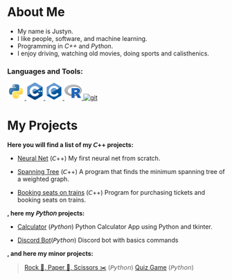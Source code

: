 # About Me

- My name is Justyn.
- I like people, software, and machine learning.
- Programming in *C++* and *Python*.
- I enjoy driving, watching old movies, doing sports and calisthenics.

<h3 align="left">Languages and Tools:</h3>  <p align="left">  <a href="https://www.python.org" target="_blank" rel="noreferrer">  <img src="https://raw.githubusercontent.com/devicons/devicon/master/icons/python/python-original.svg" alt="python" width="40" height="40"/>  </a>  <a href="https://www.w3schools.com/cpp/" target="_blank" rel="noreferrer">  <img src="https://raw.githubusercontent.com/devicons/devicon/master/icons/cplusplus/cplusplus-original.svg" alt="cplusplus" width="40" height="40"/>  </a>  <a href="https://www.cprogramming.com/" target="_blank" rel="noreferrer">  <img src="https://raw.githubusercontent.com/devicons/devicon/master/icons/c/c-original.svg" alt="c" width="40" height="40"/>  </a>  <a href="https://www.r-project.org/" target="_blank" rel="noreferrer">  <img src="https://raw.githubusercontent.com/devicons/devicon/master/icons/r/r-original.svg" alt="r" width="40" height="40"/>  </a>  <a href="https://www.git-scm.com/" target="_blank" rel="noreferrer">  <img src="https://www.vectorlogo.zone/logos/git-scm/git-scm-icon.svg" alt="git" width="40" height="40"/>  </a>  </p>

# My Projects

**Here you will find a list of my 𝘊++ projects:**
- [Neural Net](https://github.com/Justyn001/Neural-Net) (𝘊++) 
My first neural net from scratch.

- [Spanning Tree](https://github.com/Justyn001/Spanning-Tree) (𝘊++) 
A program that finds the minimum spanning tree of a weighted graph.
  
- [Booking seats on trains](https://github.com/Justyn001/Booking-seats-on-trains) (𝘊++)
Program for purchasing tickets and booking seats on trains.

**, here my 𝘗𝘺𝘵𝘩𝘰𝘯 projects:**

- [Calculator](https://github.com/Justyn001/Calculator) (𝘗𝘺𝘵𝘩𝘰𝘯)
Python Calculator App using Python and tkinter.

- [Discord Bot](https://github.com/Justyn001/Discord_Bot)(𝘗𝘺𝘵𝘩𝘰𝘯)
Discord bot with basics commands

**, and here my minor projects:**
> [Rock 🗿, Paper 📝, Scissors ✂️](https://github.com/Justyn001/Rock_Paper_Scissors_game) (𝘗𝘺𝘵𝘩𝘰𝘯)
> [Quiz Game](https://github.com/Justyn001/QuizGame) (𝘗𝘺𝘵𝘩𝘰𝘯)
